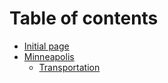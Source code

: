 # Table of contents

* [Initial page](README.md)
* [Minneapolis](minneapolis/README.md)
  * [Transportation](minneapolis/untitled.md)

